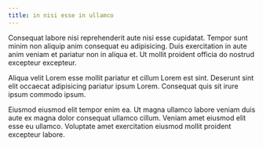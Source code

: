 ```yaml
---
title: in nisi esse in ullamco
---
```


Consequat labore nisi reprehenderit aute nisi esse cupidatat. Tempor sunt minim non aliquip anim consequat eu adipisicing. Duis exercitation in aute anim veniam et pariatur non in aliqua et. Ut mollit proident officia do nostrud excepteur excepteur.

Aliqua velit Lorem esse mollit pariatur et cillum Lorem est sint. Deserunt sint elit occaecat adipisicing pariatur ipsum Lorem. Consequat quis sit irure ipsum commodo ipsum.

Eiusmod eiusmod elit tempor enim ea. Ut magna ullamco labore veniam duis aute ex magna dolor consequat ullamco cillum. Veniam amet eiusmod elit esse eu ullamco. Voluptate amet exercitation eiusmod mollit proident excepteur labore.